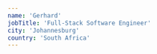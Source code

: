 ```yaml
---
name: 'Gerhard'
jobTitle: 'Full-Stack Software Engineer'
city: 'Johannesburg'
country: 'South Africa'
---
```


